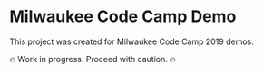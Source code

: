 # Milwaukee Code Camp Demo

This project was created for Milwaukee Code Camp 2019 demos.

🔥 Work in progress. Proceed with caution. 🔥
